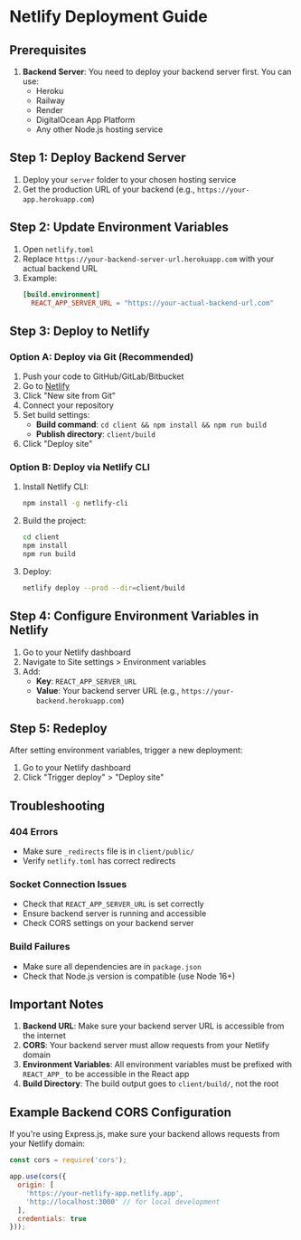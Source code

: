 # Netlify Deployment Guide

## Prerequisites

1. **Backend Server**: You need to deploy your backend server first. You can use:
   - Heroku
   - Railway
   - Render
   - DigitalOcean App Platform
   - Any other Node.js hosting service

## Step 1: Deploy Backend Server

1. Deploy your `server` folder to your chosen hosting service
2. Get the production URL of your backend (e.g., `https://your-app.herokuapp.com`)

## Step 2: Update Environment Variables

1. Open `netlify.toml`
2. Replace `https://your-backend-server-url.herokuapp.com` with your actual backend URL
3. Example:
   ```toml
   [build.environment]
     REACT_APP_SERVER_URL = "https://your-actual-backend-url.com"
   ```

## Step 3: Deploy to Netlify

### Option A: Deploy via Git (Recommended)

1. Push your code to GitHub/GitLab/Bitbucket
2. Go to [Netlify](https://netlify.com)
3. Click "New site from Git"
4. Connect your repository
5. Set build settings:
   - **Build command**: `cd client && npm install && npm run build`
   - **Publish directory**: `client/build`
6. Click "Deploy site"

### Option B: Deploy via Netlify CLI

1. Install Netlify CLI:
   ```bash
   npm install -g netlify-cli
   ```

2. Build the project:
   ```bash
   cd client
   npm install
   npm run build
   ```

3. Deploy:
   ```bash
   netlify deploy --prod --dir=client/build
   ```

## Step 4: Configure Environment Variables in Netlify

1. Go to your Netlify dashboard
2. Navigate to Site settings > Environment variables
3. Add:
   - **Key**: `REACT_APP_SERVER_URL`
   - **Value**: Your backend server URL (e.g., `https://your-backend.herokuapp.com`)

## Step 5: Redeploy

After setting environment variables, trigger a new deployment:
1. Go to your Netlify dashboard
2. Click "Trigger deploy" > "Deploy site"

## Troubleshooting

### 404 Errors
- Make sure `_redirects` file is in `client/public/`
- Verify `netlify.toml` has correct redirects

### Socket Connection Issues
- Check that `REACT_APP_SERVER_URL` is set correctly
- Ensure backend server is running and accessible
- Check CORS settings on your backend server

### Build Failures
- Make sure all dependencies are in `package.json`
- Check that Node.js version is compatible (use Node 16+)

## Important Notes

1. **Backend URL**: Make sure your backend server URL is accessible from the internet
2. **CORS**: Your backend server must allow requests from your Netlify domain
3. **Environment Variables**: All environment variables must be prefixed with `REACT_APP_` to be accessible in the React app
4. **Build Directory**: The build output goes to `client/build/`, not the root

## Example Backend CORS Configuration

If you're using Express.js, make sure your backend allows requests from your Netlify domain:

```javascript
const cors = require('cors');

app.use(cors({
  origin: [
    'https://your-netlify-app.netlify.app',
    'http://localhost:3000' // for local development
  ],
  credentials: true
}));
``` 